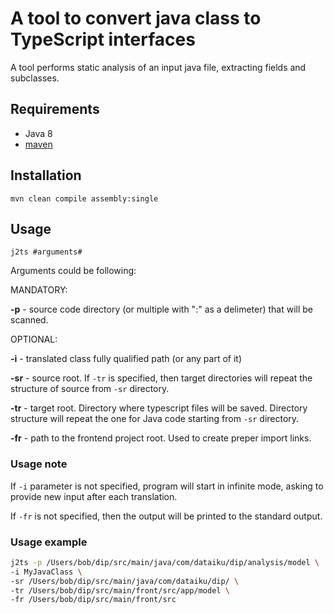 # A tool to convert java class to TypeScript interfaces
   A tool performs static analysis of an input java file, extracting fields and subclasses. 

## Requirements
  - Java 8
  - [maven](https://maven.apache.org/install.html)
## Installation
`mvn clean compile assembly:single`
## Usage
`j2ts #arguments#`

Arguments could be following:

MANDATORY:

**-p** - source code directory (or multiple with ":" as a delimeter) that will be scanned.

OPTIONAL:

**-i** - translated class fully qualified path (or any part of it)

**-sr** - source root. If `-tr` is specified, then target directories will repeat the structure of source from `-sr` directory.

**-tr** - target root. Directory where typescript files will be saved. Directory structure will repeat the one for Java code starting from `-sr` directory.

**-fr** - path to the frontend project root. Used to create preper import links.


### Usage note
If `-i` parameter is not specified, program will start in infinite mode, asking to provide new input after each translation.

If `-fr` is not specified, then the output will be printed to the standard output.

### Usage example
```bash
j2ts -p /Users/bob/dip/src/main/java/com/dataiku/dip/analysis/model \
-i MyJavaClass \
-sr /Users/bob/dip/src/main/java/com/dataiku/dip/ \
-tr /Users/bob/dip/src/main/front/src/app/model \
-fr /Users/bob/dip/src/main/front/src
```

